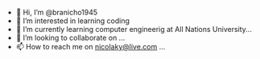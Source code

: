 - 👋 Hi, I’m @branicho1945
- 👀 I’m interested in learning coding 
- 🌱 I’m currently learning computer engineerig at All Nations University...
- 💞️ I’m looking to collaborate on ...
- 📫 How to reach me on nicolaky@live.com ...

<!---
branicho1945/branicho1945 is a ✨ special ✨ repository because its `README.md` (this file) appears on your GitHub profile.
You can click the Preview link to take a look at your changes.
--->
